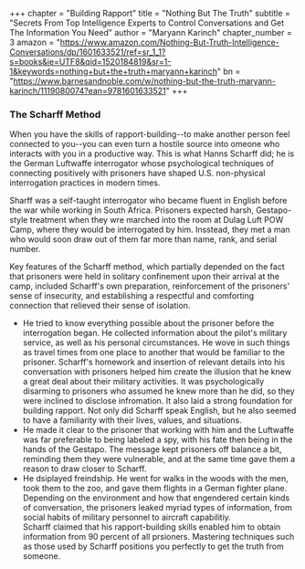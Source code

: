 +++
chapter = "Building Rapport"
title = "Nothing But The Truth"
subtitle = "Secrets From Top Intelligence Experts to Control Conversations and Get The Information You Need"
author = "Maryann Karinch"
chapter_number = 3
amazon = "https://www.amazon.com/Nothing-But-Truth-Intelligence-Conversations/dp/1601633521/ref=sr_1_1?s=books&ie=UTF8&qid=1520184819&sr=1-1&keywords=nothing+but+the+truth+maryann+karinch"
bn = "https://www.barnesandnoble.com/w/nothing-but-the-truth-maryann-karinch/1119080074?ean=9781601633521"
+++

### The Scharff Method 
When you have the skills of rapport-building--to make another person feel connected to you--you can even turn a hostile source into omeone who interacts with you in a productive way. This is what Hanns Scharff did; he is the German Luftwaffe interrogator whose psychological techniques of connecting positively with prisoners have shaped U.S. non-physical interrogation practices in modern times.  
  
Sharff was a self-taught interrogator who became fluent in English before the war while working in South Africa. Prisoners expected harsh, Gestapo-style treatment when they wre marched into the room at Dulag Luft POW Camp, where they would be interrogated by him. Insstead, they met a man who would soon draw out of them far more than name, rank, and serial number.  
  
Key features of the Scharff method, which partially depended on the fact that prisoners were held in solitary confinement upon their arrival at the camp, included Scharff's own preparation, reinforcement of the prisoners' sense of insecurity, and establishing a respectful and comforting connection that relieved their sense of isolation.  
- He tried to know everything possible about the prisoner before the interrogation began. He collected information about the pilot's military service, as well as his personal circumstances. He wove in such things as travel times from one place to another that would be familiar to the prisoner. Scharff's homework and insertion of relevant details into his conversation with prisoners helped him create the illusion that he knew a great deal about their military activities. It was psychologically disarming to prisoners who assumed he knew more than he did, so they were inclined to disclose infromation. It also laid a strong foundation for building rapport. Not only did Scharff speak English, but he also seemed to have a familiarity with their lives, values, and situations.  
- He made it clear to the prisoner that working with him and the Luftwaffe was far preferable to being labeled a spy, with his fate then being in the hands of the Gestapo. The message kept prisoners off balance a bit, reminding them they were vulnerable, and at the same time gave them a reason to draw closer to Scharff.  
- He dsiplayed freindship. He went for walks in the woods with the men, took them to the zoo, and gave them flights in a German fighter plane. Depending on the environment and how that engendered certain kinds of conversation, the prisoners leaked myriad types of information, from social habits of military personnel to aircraft capabilitiy.  
Scharff claimed that his rapport-building skills enabled him to obtain information from 90 percent of all prsioners. Mastering techniques such as those used by Scharff positions you perfectly to get the truth from someone.  